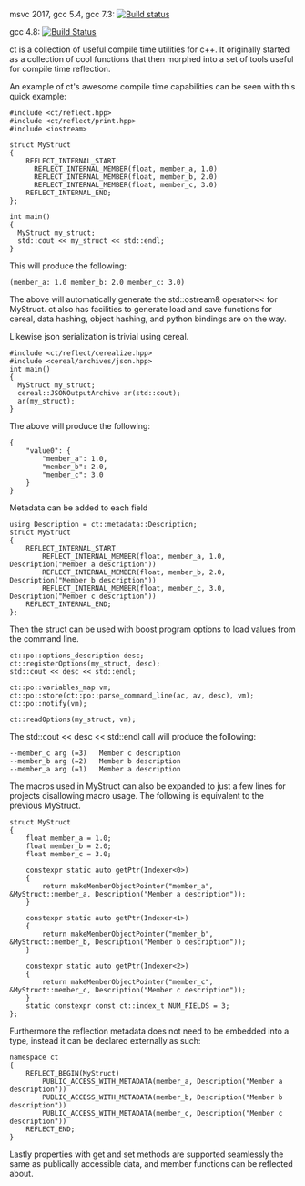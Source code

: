 msvc 2017, gcc 5.4, gcc 7.3: [![Build status](https://ci.appveyor.com/api/projects/status/nuxy51ymuak4ab7x?svg=true)](https://ci.appveyor.com/project/dtmoodie/ct)

gcc 4.8: [![Build Status](https://travis-ci.org/dtmoodie/ct.svg?branch=master)](https://travis-ci.org/dtmoodie/ct)


ct is a collection of useful compile time utilities for c++.  It originally started as a collection of cool functions that then morphed into a set of tools useful for compile time reflection.

An example of ct's awesome compile time capabilities can be seen with this quick example:


    #include <ct/reflect.hpp>
    #include <ct/reflect/print.hpp>
    #include <iostream>
    
    struct MyStruct
    {
        REFLECT_INTERNAL_START
          REFLECT_INTERNAL_MEMBER(float, member_a, 1.0)
          REFLECT_INTERNAL_MEMBER(float, member_b, 2.0)
          REFLECT_INTERNAL_MEMBER(float, member_c, 3.0)
        REFLECT_INTERNAL_END;
    };
    
    int main()
    {
      MyStruct my_struct;
      std::cout << my_struct << std::endl;
    }
This will produce the following:

    (member_a: 1.0 member_b: 2.0 member_c: 3.0)


The above will automatically generate the std::ostream& operator<< for MyStruct.  ct also has facilities to generate load and save functions for cereal, data hashing, object hashing, and python bindings are on the way.

Likewise json serialization is trivial using cereal.

    #include <ct/reflect/cerealize.hpp>
    #include <cereal/archives/json.hpp>
    int main()
    {
      MyStruct my_struct;
      cereal::JSONOutputArchive ar(std::cout);
      ar(my_struct);
    }

The above will produce the following:

    {
        "value0": {
            "member_a": 1.0,
            "member_b": 2.0,
            "member_c": 3.0
        }
    }


Metadata can be added to each field


    using Description = ct::metadata::Description;
    struct MyStruct
    {
        REFLECT_INTERNAL_START
            REFLECT_INTERNAL_MEMBER(float, member_a, 1.0, Description("Member a description"))
            REFLECT_INTERNAL_MEMBER(float, member_b, 2.0, Description("Member b description"))
            REFLECT_INTERNAL_MEMBER(float, member_c, 3.0, Description("Member c description"))
        REFLECT_INTERNAL_END;
    };

Then the struct can be used with boost program options to load values from the command line.

    ct::po::options_description desc;
    ct::registerOptions(my_struct, desc);
    std::cout << desc << std::endl;

    ct::po::variables_map vm;
    ct::po::store(ct::po::parse_command_line(ac, av, desc), vm);
    ct::po::notify(vm);

    ct::readOptions(my_struct, vm);

The std::cout << desc << std::endl call will produce the following:

    --member_c arg (=3)   Member c description
    --member_b arg (=2)   Member b description
    --member_a arg (=1)   Member a description


The macros used in MyStruct can also be expanded to just a few lines for projects disallowing macro usage.  The following is equivalent to the previous MyStruct.

    struct MyStruct
    {
        float member_a = 1.0;
        float member_b = 2.0;
        float member_c = 3.0;

        constexpr static auto getPtr(Indexer<0>)
        {
            return makeMemberObjectPointer("member_a", &MyStruct::member_a, Description("Member a description"));
        }

        constexpr static auto getPtr(Indexer<1>)
        {
            return makeMemberObjectPointer("member_b", &MyStruct::member_b, Description("Member b description"));
        }

        constexpr static auto getPtr(Indexer<2>)
        {
            return makeMemberObjectPointer("member_c", &MyStruct::member_c, Description("Member c description"));
        }
        static constexpr const ct::index_t NUM_FIELDS = 3;
    };

Furthermore the reflection metadata does not need to be embedded into a type, instead it can be declared externally as such:

    namespace ct
    {
        REFLECT_BEGIN(MyStruct)
            PUBLIC_ACCESS_WITH_METADATA(member_a, Description("Member a description"))
            PUBLIC_ACCESS_WITH_METADATA(member_b, Description("Member b description"))
            PUBLIC_ACCESS_WITH_METADATA(member_c, Description("Member c description"))
        REFLECT_END;
    }

Lastly properties with get and set methods are supported seamlessly the same as publically accessible data, and member functions can be reflected about.
